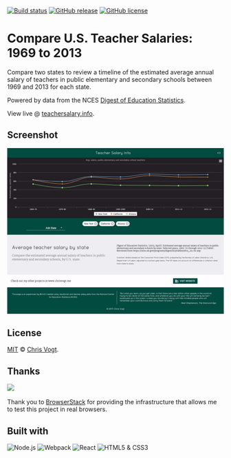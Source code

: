 [![Build status](https://img.shields.io/travis/teacherdata/salaries.svg?branch=master&style=flat-square)](https://travis-ci.org/teacherdata/salaries)
[![GitHub release](https://img.shields.io/github/release/teacherdata/salaries.svg?style=flat-square)](https://github.com/teacherdata/salaries/releases)
[![GitHub license](https://img.shields.io/github/license/teacherdata/salaries.svg?style=flat-square)](https://github.com/teacherdata/salaries/blob/master/LICENSE)

# Compare U.S. Teacher Salaries: 1969 to 2013

Compare two states to review a timeline of the estimated average annual salary of teachers in public elementary and secondary schools between 1969 and 2013 for each state.

Powered by data from the NCES [Digest of Education Statistics](https://nces.ed.gov/programs/digest/d13/tables/dt13_211.60.asp).

View live @ [teachersalary.info](http://teachersalary.info).

## Screenshot

[![Teacher Salaries: 1969 to 2013](/public/images/screenshot.jpg)](http://teachersalary.info)

## License

[MIT](LICENSE) © [Chris Vogt](https://www.chrisvogt.me).

## Thanks

[<img src="https://www.browserstack.com/images/mail/browserstack-logo-footer.png" width="120">](https://www.browserstack.com/)

Thank you to [BrowserStack](https://www.browserstack.com/) for providing the infrastructure that allows me to test this project in real browsers.

## Built with

<p align="left">
  <img alt="Node.js" src="https://nodejs.org/static/images/logo-light.svg" height="48">
  <img src="https://webpack.js.org/assets/icon-square-big.svg" alt="Webpack" height="48">
	<img src="https://cdn.rawgit.com/facebook/react/455d2d1b48e5cdaeac5d0b4fd92b29b4d52bcaec/docs/img/logo_small_2x.png" alt="React" height="48">
	<img src="https://upload.wikimedia.org/wikipedia/commons/1/10/CSS3_and_HTML5_logos_and_wordmarks.svg" alt="HTML5 &amp; CSS3" height="48">
</p>
